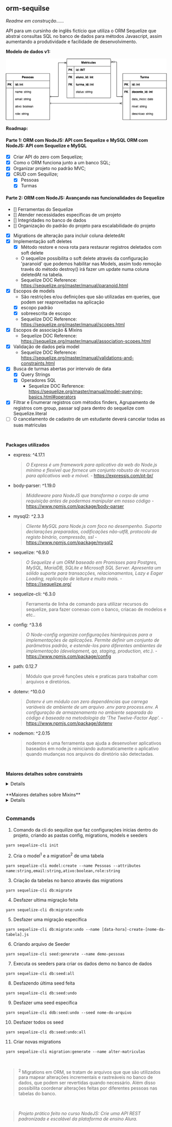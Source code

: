 ## orm-sequilse

*Readme em construção......*

API para um cursinho de inglês fictício que utiliza o ORM Sequelize que abstrai
consultas SQL no banco de dados para métodos Javascript, assim aumentando a produtividade
e facilidade de desenvolvimento.

**Modelo de dados v1:**

![Modelo dados projecto orm-sequeliza](https://github.com/henriquesbezerra/codex/blob/master/Alura/orm-sequelize/assets/DERv1.png?raw=true)

**Roadmap:**

#### Parte 1: ORM com NodeJS: API com Sequelize e MySQL ORM com NodeJS: API com Sequelize e MySQL
- [x] Criar API do zero com Sequelize;
- [x] Como o ORM funciona junto a um banco SQL;
- [x] Organizar projeto no padrão MVC;
- [x] CRUD com Sequilize;
  - [x] Pessoas
  - [x] Turmas

#### Parte 2: ORM com NodeJS: Avançando nas funcionalidades do Sequelize
- [] Ferramentas do Sequelize
- [] Atender necessidades específicas de um projeto
- [] Integridades no banco de dados
- [] Organização do padrão do projeto para escalabilidade do projeto
- [x] Migrations de alteração para incluir coluna deletedAt
- [x] Implementação soft deletes
  - [x] Método restore e nova rota para restaurar registros deletados com soft delete
  - O sequelize possibilita o soft delete através da configuração 'paranoid' que podemos habilitar
    nas Models, assim todo remoção través do método destroy() irá fazer um update numa coluna deletedAt na tabela.
  - Sequelize DOC Reference: https://sequelize.org/master/manual/paranoid.html
- [x] Escopos de models
  - São restrições e/ou definições que são utilizadas em queries, que podem ser reaproveitadas na aplicação
  - [x] escopo padrão
  - [x] sobreescrita de escopo
  - Sequelize DOC Reference: https://sequelize.org/master/manual/scopes.html
- [x] Escopos de associação & Mixins
  - Sequelize DOC Reference: https://sequelize.org/master/manual/association-scopes.html
- [x] Validação de dados pela model
  - Sequelize DOC Reference: https://sequelize.org/master/manual/validations-and-constraints.html
- [x] Busca de turmas abertas por intervalo de data
  - [x] Query Strings
  - [x] Operadores SQL
    - Sequelize DOC Reference: https://sequelize.org/master/manual/model-querying-basics.html#operators
- [x] Filtrar e Enumerar registros com métodos finders, Agrupamento de registros com group, passar sql para dentro do sequelize com Sequelize.literal
- [ ] O cancelamento de cadastro de um estudante deverá cancelar todas as suas matriculas

<br/>



**Packages utilizados**

- express: ^4.17.1
  > *O Express é um framework para aplicativo da web do Node.js mínimo e flexível que fornece um conjunto robusto de recursos para aplicativos web e móvel.* - https://expressjs.com/pt-br/
- body-parser: ^1.19.0
  > *Middleware para NodeJS que transforma o corpo de uma requisição antes de podermos manipular em nosso código* - https://www.npmjs.com/package/body-parser
- mysql2: ^2.3.3
  > *Cliente MySQL para Node.js com foco no desempenho. Suporta declarações preparadas, codificações não-utf8, protocolo de registo binário, compressão, ssl* - https://www.npmjs.com/package/mysql2
- sequelize: ^6.9.0
  > *O Sequelize é um ORM baseado em Promisses para Postgres, MySQL, MariaDB, SQLite e Microsoft SQL Server. Apresenta um sólido suporte para transacções, relacionamentos, Lazy e Eager Loading, replicação de leitura e muito mais.* - https://sequelize.org/
- sequelize-cli: ^6.3.0
  > Ferramenta de linha de comando para utilizar recursos do sequelize, para fazer conexao com o banco, criacao de modelos e etc..
- config: ^3.3.6
  > *O Node-config organiza configurações hierárquicas para a implementações de aplicações. Permite definir um conjunto de parâmetros padrão, e estende-los para diferentes ambientes de implementação (development, qa, staging, production, etc.).* - https://www.npmjs.com/package/config
- path: 0.12.7
  > Módulo que provê funções uteis e praticas para trabalhar com arquivos e diretórios.
- dotenv: ^10.0.0
  > *Dotenv é um módulo con zero dependências que carrega variáveis de ambiente de um arquivo .env para process.env. A configuração de armazenamento no ambiente separada do código é baseada na metodologia da 'The Twelve-Factor App'.* - https://www.npmjs.com/package/dotenv
- nodemon: ^2.0.15
  > nodemon é uma ferramenta que ajuda a desenvolver aplicativos baseados em node.js reiniciando automaticamente o aplicativo quando mudanças nos arquivos do diretório são detectadas.

<br />

**Maiores detalhes sobre constraints**
<details>
  <p>
    Constraints são regras restringem os dados nas tabelas; elas limitam os tipos de dados que podem ser inseridos em uma tabela/coluna e garante a integridade e confiabilidade dos dados que estão no banco de dados. Eles podem ser aplicados tanto em colunas individuais como de forma geral para toda a tabela.
  </p>

  <p>
    Se difere das validações em javascript, por que na verificação de constraints é executada uma query, e quem devolve o erro para o JavaScript é o SQL.
  </p>

  <p>
    São constraints em SQL:
  </p>

  - NOT NULL - garante que não exista nenhum valor NULL na coluna;
  - UNIQUE - Garante que não existam valores iguais em uma coluna;
  - PRIMARY KEY - Identifica cada linha em uma tabela através de um valor único (junção de NOT NULL e UNIQUE);
  - FOREIGN KEY - Identifica um valor único em outra tabela como chave;
  - CHECK - Garante que todos os valores em uma coluna satisfazem uma condição específica;
  - DEFAULT - Determina um valor padrão caso nenhum valor seja informado;
  - INDEX - Para criar índices e facilitar o acesso a determinados conjuntos de dados.

</details>

<br/>
**Maiores detalhes sobre Mixins**
<details>
  <p>
    Mixins são classes que contêm métodos que podem ser utilizados por outras classes, sem a necessidade de herança direta.
  </p>

  <p>
    No Sequelize, temos uma diferença entre escopos de modelo, que são aplicados em chamadas estáticas ao modelo, e escopos de associação, que são uma regra, ou um conjunto de atributos que são automaticamente aplicados em instâncias do modelo, como em Pessoas.associate = function(models) {...}.
  </p>

  <p>
    Escopos de associação se comportam da mesma forma que os escopos de modelo, no sentido que ambos aplicam palavras-chave como WHERE em chamadas ao banco; mas os mixins são métodos que existem somente nas instâncias dos modelos: Pessoas.getMatriculasConfirmadas, Niveis.getNiveisPorTurma, etc.
  </p>

  <p>
    A lista de métodos criados automaticamente com as instâncias de modelo são:
  </p>

  - addModel()
  - addModels()
  - countModels()
  - createModel()
  - getModels()
  - hasModel()
  - hasModels()
  - removeModel()
  - removeModels()
  - setModels()

  <p>
    Lembrando que “Model” e “Models”, aqui, refere-se ao nome do modelo! Lembre-se também que o Sequelize cria os nomes automaticamente mas não entende muito bem o singular e plural em português, mas você pode definir nomes personalizados para seus mixins, utilizando a propriedade ```as```.
  </p>
</details>


<br/>

### Commands

1. Comando da cli do sequilize que faz configurações inicias dentro do projeto, criando as pastas config, migrations, models e seeders
```
yarn sequelize-cli init
```

2. Cria o model<sup>1</sup> e a migration<sup>2</sup> de uma tabela
```
yarn sequelize-cli model:create --name Pessoas --attributes name:string,email:string,ativo:boolean,role:string
```

3. Criação da tabelas no banco através das migrations
```
yarn sequelize-cli db:migrate
```

4. Desfazer ultima migração feita
```
yarn sequelize-cli db:migrate:undo
```

5. Desfazer uma migração específica
```
yarn sequelize-cli db:migrate:undo --name [data-hora]-create-[nome-da-tabela].js
```

6. Criando arquivo de Seeder
```
yarn sequelize-cli seed:generate --name demo-pessoas
```

7. Executa os seeders para criar os dados demo no banco de dados
```
yarn sequelize-cli db:seed:all
```

8. Desfazendo última seed feita
```
yarn sequelize-cli db:seed:undo
```

9. Desfazer uma seed específica
```
yarn sequelize-cli ddb:seed:undo --seed nome-do-arquivo
```

10. Desfazer todos os seed
```
yarn sequelize-cli db:seed:undo:all
```

11. Criar novas migrations
```
yarn sequelize-cli migration:generate --name alter-matriculas
```

<br/>

> <sup>2</sup> Migrations em ORM, se tratam de arquivos que que são utilizados para mapear alterações incrementais e rastreáveis no banco de dados, que podem ser revertidas quando necessário. Além disso possibilita coordenar alterações feitas por diferentes pessoas nas tabelas do banco.


<br/>

> *Projeto prático feito no curso NodeJS: Crie uma API REST padronizada e escalável da plataforma de ensino Alura.*
